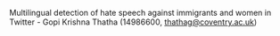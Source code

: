 Multilingual detection of hate speech against immigrants and women in Twitter - Gopi Krishna Thatha (14986600, thathag@coventry.ac.uk)
